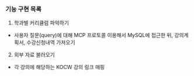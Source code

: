 ### 기능 구현 목록


1) 학과별 커리큘럼 파악하기
- 사용자 질문(query)에 대해 MCP 프로토콜 이용해서 MySQL에 접근한 뒤, 강의계획서, 수강신청내역 가져오기

2) 외부 자료 불러오기
 - 각 강의에 해당하는 KOCW 강의 링크 매핑